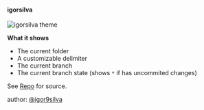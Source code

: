 #### igorsilva

![igorsilva theme](https://raw.githubusercontent.com/igor9silva/zsh-theme/master/igorsilva.gif)

**What it shows**

- The current folder
- A customizable delimiter
- The current branch
- The current branch state (shows `*` if has uncommited changes)

See [Repo](https://github.com/igor9silva/zsh-theme) for source.

author: [@igor9silva](https://github.com/igor9silva/)
